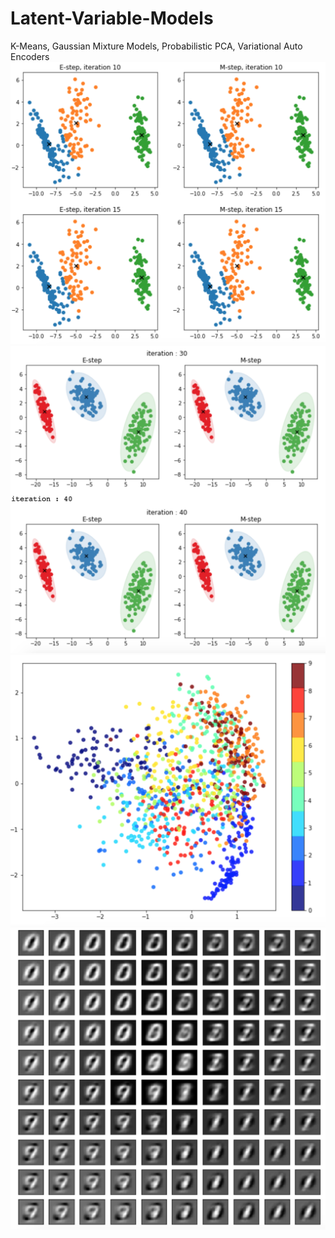 # Latent-Variable-Models
K-Means, Gaussian Mixture Models, Probabilistic PCA, Variational Auto Encoders
<img src='pics/K-means.png'>
<img src='pics/GMM.png'>
<img src='pics/ppca_embedding.png'>
<img src='pics/ppca_decode.png'>
